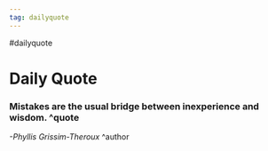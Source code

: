 ```yaml
---
tag: dailyquote
---
```


#dailyquote

# Daily Quote

### Mistakes are the usual bridge between inexperience and wisdom. ^quote
*-Phyllis Grissim-Theroux* ^author
